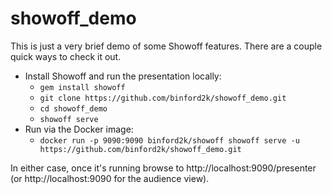 # showoff_demo

This is just a very brief demo of some Showoff features. There are a couple quick ways to check it out.

* Install Showoff and run the presentation locally:
    * `gem install showoff`
    * `git clone https://github.com/binford2k/showoff_demo.git`
    * `cd showoff_demo`
    * `showoff serve`
* Run via the Docker image:
    * `docker run -p 9090:9090 binford2k/showoff showoff serve -u https://github.com/binford2k/showoff_demo.git`
    
In either case, once it's running browse to http://localhost:9090/presenter (or http://localhost:9090 for the audience view).
